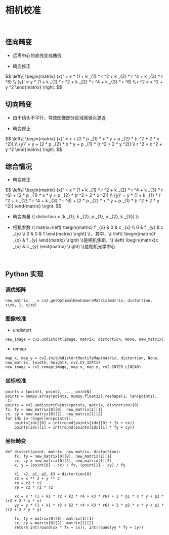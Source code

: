 <script type="text/javascript" src="http://cdn.mathjax.org/mathjax/latest/MathJax.js?config=default"></script>

# 相机校准

&nbsp;

## 径向畸变

- 远离中心的直线变成曲线

- 畸变修正

$$ \\left\\{ \\begin{matrix} {x}' = x * (1 + k _{1} * r ^2 + k _{2} * r ^4 + k _{3} * r ^6) \\\\ {y}' = y * (1 + k _{1} * r ^2 + k _{2} * r ^4 + k _{3} * r ^6) \\\\ r ^2 = x ^2 + y ^2 \\end{matrix} \\right. $$

## 切向畸变

- 由于镜头不平行，导致图像部分区域离镜头更近

- 畸变修正

$$ \\left\\{ \\begin{matrix} {x}' = x + [2 * p _{1} * x * y + p _{2} * (r ^2 + 2 * x ^2)] \\\\ {y}' = y + [2 * p _{2} * x * y + p _{1} * (r ^2 + 2 * y ^2)] \\\\ r ^2 = x ^2 + y ^2 \\end{matrix} \\right. $$


## 综合情况

- 畸变修正

$$ \\left\\{ \\begin{matrix} {x}' = x * (1 + k _{1} * r ^2 + k _{2} * r ^4 + k _{3} * r ^6) + [2 * p _{1} * x * y + p _{2} * (r ^2 + 2 * x ^2)] \\\\ {y}' = y * (1 + k _{1} * r ^2 + k _{2} * r ^4 + k _{3} * r ^6) + [2 * p _{2} * x * y + p _{1} * (r ^2 + 2 * y ^2)]  \\end{matrix} \\right. $$

- 畸变向量 \\( distortion = [k _{1}, k _{2}, p _{1}, p _{2}, k _{3}] \\)

- 相机参数 \\( matrix=\\left[ \\begin{matrix} f _{x} & 0 & c _{x} \\\\ 0 & f _{y} & c _{y} \\\\ 0 & 0 & 1 \\end{matrix} \\right] \\)，其中，\\( \\left( \\begin{matrix}f _{x} & f _{y} \\end{matrix} \\right) \\)是相机焦距，\\( \\left( \\begin{matrix}c _{x} & c _{y} \\end{matrix} \\right) \\)是相机光学中心

&nbsp;

## Python 实现

### 调优矩阵

```
new_matrix, _ = cv2.getOptimalNewCameraMatrix(matrix, distortion, size, 1, size)
```

### 图像校准

- undistort

```
new_image = cv2.undistort(image, matrix, distortion, None, new_matrix)
```

- remap

```
map_x, map_y = cv2.initUndistortRectifyMap(matrix, distortion, None, new_matrix, (width, height), cv2.CV_32FC1)
new_image = cv2.remap(image, map_x, map_y, cv2.INTER_LINEAR)
```

### 坐标校准

```
points = [point1, point2, ..., pointN]
points = numpy.array(points, numpy.float32).reshape(1, len(points), -1)
points = cv2.undistortPoints(points, matrix, distortion)[0]
fx, fy = new_matrix[0][0], new_matrix[1][1]
cx, cy = new_matrix[0][2], new_matrix[1][2]
for idx in range(len(points)):
	points[idx][0] = int(round(points[idx][0] * fx + cx))
	points[idx][1] = int(round(points[idx][1] * fy + cy))
```

### 坐标畸变

```
def distort(point, matrix, new_matrix, distortion):
	fx, fy = new_matrix[0][0], new_matrix[1][1]
	cx, cy = new_matrix[0][2], new_matrix[1][2]
	x, y = (point[0] - cx) / fx, (point[1] - cy) / fy
	
	k1, k2, p1, p2, k3 = distortion[0]
	r2 = x ** 2 + y ** 2
	r4 = r2 * r2
	r6 = r2 * r2 * r2
		
	xx = x * (1 + k1 * r2 + k2 * r4 + k3 * r6) + 2 * p1 * x * y + p2 * (r2 + 2 * x * x)
	yy = y * (1 + k1 * r2 + k2 * r4 + k3 * r6) + 2 * p2 * x * y + p1 * (r2 + 2 * y * y)
	
	fx, fy = matrix[0][0], matrix[1][1]
	cx, cy = matrix[0][2], matrix[1][2]
	return int(round(xx * fx + cx)), int(round(yy * fy + cy))
```
